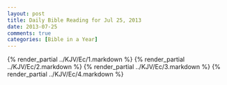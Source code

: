 ```yaml
---
layout: post
title: Daily Bible Reading for Jul 25, 2013
date: 2013-07-25
comments: true
categories: [Bible in a Year]
---
```

{% render_partial ../KJV/Ec/1.markdown %}
{% render_partial ../KJV/Ec/2.markdown %}
{% render_partial ../KJV/Ec/3.markdown %}
{% render_partial ../KJV/Ec/4.markdown %}

